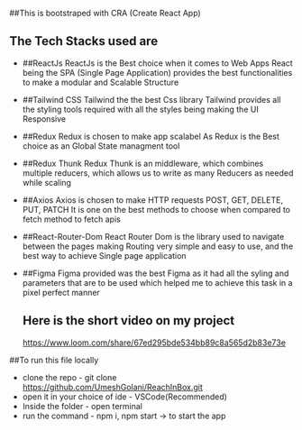 ##This is bootstraped with CRA (Create React App)
## The Tech Stacks used are
- ##ReactJs
    ReactJs is the Best choice when it comes to Web Apps
    React being the SPA (Single Page Application) provides the best functionalities to make a modular and Scalable Structure
    
- ##Tailwind CSS
    Tailwind the the best Css library
    Tailwind provides all the styling tools required with all the styles being making the UI Responsive
  
- ##Redux
    Redux is chosen to make app scalabel
    As Redux is the Best choice as an Global State managment tool
  
- ##Redux Thunk
    Redux Thunk is an middleware, which combines multiple reducers, which allows us to write as many Reducers as needed while scaling
  
- ##Axios
   Axios is chosen to make HTTP requests POST, GET,  DELETE, PUT, PATCH
    It is one on the best methods to choose when compared to fetch method to fetch apis
  
- ##React-Router-Dom
   React Router Dom is the library used to navigate between the pages making Routing very simple and easy to use, and the best way to achieve Single page application
  
- ##Figma
    Figma provided was the best Figma as it had all the syling and parameters that are to be used which helped me to achieve this task in a pixel perfect manner

  ## Here is the short video on my project
  https://www.loom.com/share/67ed295bde534bb89c8a565d2b83e73e

##To run this file locally
- clone the repo - git clone https://github.com/UmeshGolani/ReachInBox.git
- open it in your choice of ide - VSCode(Recommended)
- Inside the folder - open terminal
- run the command - npm i, npm start -> to start the app
